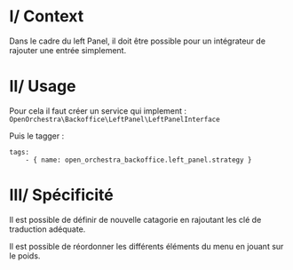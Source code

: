 # I/ Context

Dans le cadre du left Panel, il doit être possible pour un intégrateur de rajouter une entrée simplement.

# II/ Usage

Pour cela il faut créer un service qui implement : `OpenOrchestra\Backoffice\LeftPanel\LeftPanelInterface`

Puis le tagger : 
    
    tags:
        - { name: open_orchestra_backoffice.left_panel.strategy }

# III/ Spécificité

Il est possible de définir de nouvelle catagorie en rajoutant les clé de traduction adéquate.

Il est possible de réordonner les différents éléments du menu en jouant sur le poids.
